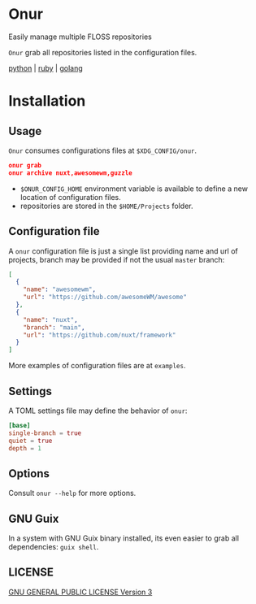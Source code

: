 <!--
Onur is free software: you can redistribute it and/or modify
it under the terms of the GNU General Public License as published by
the Free Software Foundation, either version 3 of the License, or
(at your option) any later version.

Onur is distributed in the hope that it will be useful,
but WITHOUT ANY WARRANTY; without even the implied warranty of
MERCHANTABILITY or FITNESS FOR A PARTICULAR PURPOSE.  See the
GNU General Public License for more details.

You should have received a copy of the GNU General Public License
along with Onur. If not, see <https://www.gnu.org/licenses/>.
-->

# Onur

Easily manage multiple FLOSS repositories

`Onur` grab all repositories listed in the configuration files.

[python](https://gitlab.com/easbarba/onur) | [ruby](https://gitlab.com/easbarba/onur.rb) | [golang](https://gitlab.com/easbarba/onur_go)

# Installation

## Usage

`Onur` consumes configurations files at `$XDG_CONFIG/onur`.

```json
onur grab
onur archive nuxt,awesomewm,guzzle
```

- `$ONUR_CONFIG_HOME` environment variable is available to define a new location of configuration files.
- repositories are stored in the `$HOME/Projects` folder.

## Configuration file

A `onur` configuration file is just a single list providing name and url of projects, branch may be provided if not the usual `master` branch:

```json
[
  {
    "name": "awesomewm",
    "url": "https://github.com/awesomeWM/awesome"
  },
  {
    "name": "nuxt",
    "branch": "main",
    "url": "https://github.com/nuxt/framework"
  }
]
```

More examples of configuration files are at `examples`.

## Settings

A TOML settings file may define the behavior of `onur`:

```toml
[base]
single-branch = true
quiet = true
depth = 1

```

## Options

Consult `onur --help` for more options.

## GNU Guix

In a system with GNU Guix binary installed, its even easier to grab all
dependencies: `guix shell`.

## LICENSE

[GNU GENERAL PUBLIC LICENSE Version 3](https://www.gnu.org/licenses/gpl-3.0.en.html)
